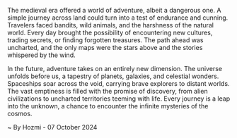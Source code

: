 
The medieval era offered a world of adventure, albeit a dangerous one. A simple journey across land could turn into a test of endurance and cunning. Travelers faced bandits, wild animals, and the harshness of the natural world. Every day brought the possibility of encountering new cultures, trading secrets, or finding forgotten treasures. The path ahead was uncharted, and the only maps were the stars above and the stories whispered by the wind.

In the future, adventure takes on an entirely new dimension. The universe unfolds before us, a tapestry of planets, galaxies, and celestial wonders. Spaceships soar across the void, carrying brave explorers to distant worlds.  The vast emptiness is filled with the promise of discovery, from alien civilizations to uncharted territories teeming with life. Every journey is a leap into the unknown, a chance to encounter the infinite mysteries of the cosmos. 

~ By Hozmi - 07 October 2024
